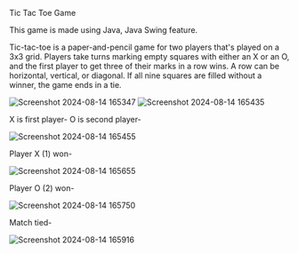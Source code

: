 Tic Tac Toe Game

This game is made using Java, Java Swing feature.

Tic-tac-toe is a paper-and-pencil game for two players that's played on a 3x3 grid. Players take turns marking empty squares with either an X or an O, and the first player to get three of their marks in a row wins. A row can be horizontal, vertical, or diagonal. If all nine squares are filled without a winner, the game ends in a tie.

![Screenshot 2024-08-14 165347](https://github.com/user-attachments/assets/399b0648-7ad3-421c-bb49-d741c16be5b9)
![Screenshot 2024-08-14 165435](https://github.com/user-attachments/assets/3f5a786c-2b84-49bc-a45e-70a62d8da4fc)

X is first player-
O is second player-

![Screenshot 2024-08-14 165455](https://github.com/user-attachments/assets/1a1c2646-db1a-4db0-96e4-a2f6639cf52d)

Player X (1) won-

![Screenshot 2024-08-14 165655](https://github.com/user-attachments/assets/3357970e-938e-4e81-83a7-8cad7d09fb8f)

Player O (2) won-

![Screenshot 2024-08-14 165750](https://github.com/user-attachments/assets/8d9c23b7-a51e-4cab-8101-2e221473c762)

Match tied-

![Screenshot 2024-08-14 165916](https://github.com/user-attachments/assets/eff7796c-d9e7-470f-865f-e3ca8b2e4894)

